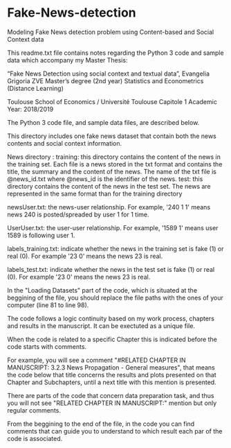 # Fake-News-detection
Modeling Fake News detection problem using Content-based and Social Context data

This readme.txt file contains notes regarding the Python 3 code
and sample data which accompany my Master Thesis:

“Fake News Detection using social context and textual data”,
Evangelia Grigoria ZVE
Master’s degree (2nd year) Statistics and Econometrics (Distance Learning)

Toulouse School of Economics / Université Toulouse Capitole 1
Academic Year: 2018/2019

The Python 3 code file, and sample data files, are described
below.

This directory includes one fake news dataset that contain both the news contents and social context information.

News directory :
      training: this directory contains the content of the news in the training set. Each file is a news stored in the txt format and contains the title, the summary and the content of the news. The name of the txt file is @news_id.txt where @news_id is the identifier of the news.
      test: this directory contains the content of the news in the test set. The news are represented in the same format than for the training directory

newsUser.txt: the news-user relationship. For example, '240 1 1' means news 240 is posted/spreaded by user 1 for 1 time.

UserUser.txt: the user-user relationship. For example, '1589 1' means user 1589 is following user 1.

labels_training.txt: indicate whether the news in the training set is fake (1) or real (0). For example '23 0' means the news 23 is real.

labels_test.txt: indicate whether the news in the test set is fake (1) or real (0). For example '23 0' means the news 23 is real.

In the "Loading Datasets" part of the code, which is situated at the beggining of the file, you should replace the file paths with the ones of your computer (line 81 to line 98).

The code follows a logic continuity based on my work process, chapters and results in the manuscript.
It can be exectuted as a unique file.

When the code is related to a specific Chapter this is indicated before the code starts with comments.

For example, you will see a comment "#RELATED CHAPTER IN MANUSCRIPT: 3.2.3 News Propagation - General measures",
that means the code below that title concerns the results and plots presented on that Chapter and Subchapters, until a next title with this mention is presented.

There are parts of the code that concern data preparation task, and thus you will not see "RELATED CHAPTER IN MANUSCRIPT:" mention but only regular comments.

From the beggining to the end of the file, in the code you can find comments that can guide you to understand to which result each par of the code is associated.


